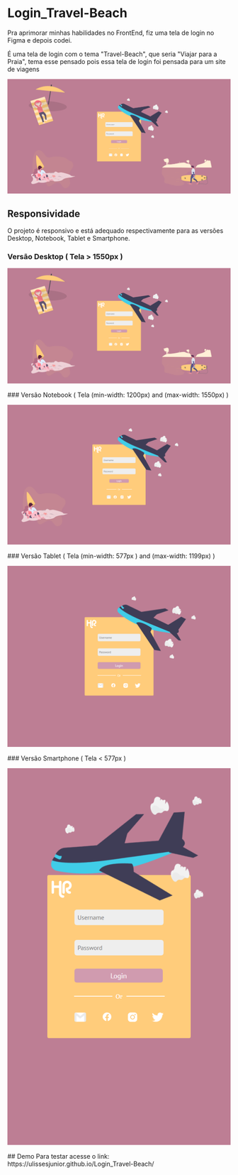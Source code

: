 # Login_Travel-Beach
Pra aprimorar minhas habilidades no FrontEnd, fiz uma tela de login no Figma e depois codei. <p>
É uma tela de login com o tema "Travel-Beach", que seria "Viajar para a Praia", tema esse pensado pois essa tela de login foi pensada para um site de viagens
<p align="center">
<img src="assets/Demo Login.png">
<p>
  
## Responsividade
O projeto é responsivo e está adequado respectivamente para as versões Desktop, Notebook, Tablet e Smartphone.
### Versão Desktop ( Tela > 1550px )
<p align="center">
<img src="assets/Demo Login Desktop.png">
<p>
### Versão Notebook ( Tela (min-width: 1200px) and (max-width: 1550px) )
<p align="center">
<img src="assets/Demo Login Notebook.png">
<p>   
### Versão Tablet ( Tela (min-width: 577px ) and (max-width: 1199px) )
<p align="center">
<img src="assets/Demo Login Tablet.png">
<p>   
### Versão Smartphone ( Tela < 577px )
<p align="center">
<img src="assets/Demo Login Smartphone.png">
<p>                              
## Demo
Para testar acesse o link: 
https://ulissesjunior.github.io/Login_Travel-Beach/
